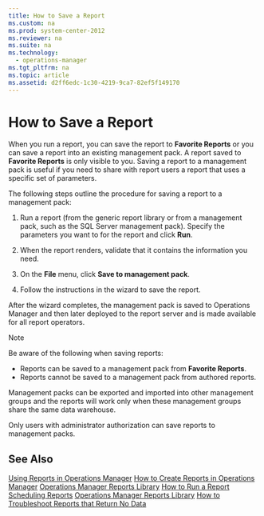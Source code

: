 ```yaml
---
title: How to Save a Report
ms.custom: na
ms.prod: system-center-2012
ms.reviewer: na
ms.suite: na
ms.technology: 
  - operations-manager
ms.tgt_pltfrm: na
ms.topic: article
ms.assetid: d2ff6edc-1c30-4219-9ca7-82ef5f149170
---
```

# How to Save a Report
When you run a report, you can save the report to **Favorite Reports** or you can save a report into an existing management pack. A report saved to **Favorite Reports** is only visible to you. Saving a report to a management pack is useful if you need to share with report users a report that uses a specific set of parameters.

The following steps outline the procedure for saving a report to a management pack:

1.  Run a report \(from the generic report library or from a management pack, such as the SQL Server management pack\). Specify the parameters you want to for the report and click **Run**.

2.  When the report renders, validate that it contains the information you need.

3.  On the **File** menu, click **Save to management pack**.

4.  Follow the instructions in the wizard to save the report.

After the wizard completes, the management pack is saved to Operations Manager and then later deployed to the report server and is made available for all report operators.

> [!NOTE]
> Be aware of the following when saving reports:
> 
> -   Reports can be saved to a management pack from **Favorite Reports**.
> -   Reports cannot be saved to a management pack from authored reports.
> 
> Management packs can be exported and imported into other management groups and the reports will work only when these management groups share the same data warehouse.
> 
> Only users with administrator authorization can save reports to management packs.

## See Also
[Using Reports in Operations Manager](Using-Reports-in-Operations-Manager.md)
[How to Create Reports in Operations Manager](How-to-Create-Reports-in-Operations-Manager.md)
[Operations Manager Reports Library](Operations-Manager-Reports-Library.md)
[How to Run a Report](How-to-Run-a-Report.md)
[Scheduling Reports](Scheduling-Reports.md)
[Operations Manager Reports Library](Operations-Manager-Reports-Library.md)
[How to Troubleshoot Reports that Return No Data](How-to-Troubleshoot-Reports-that-Return-No-Data.md)


